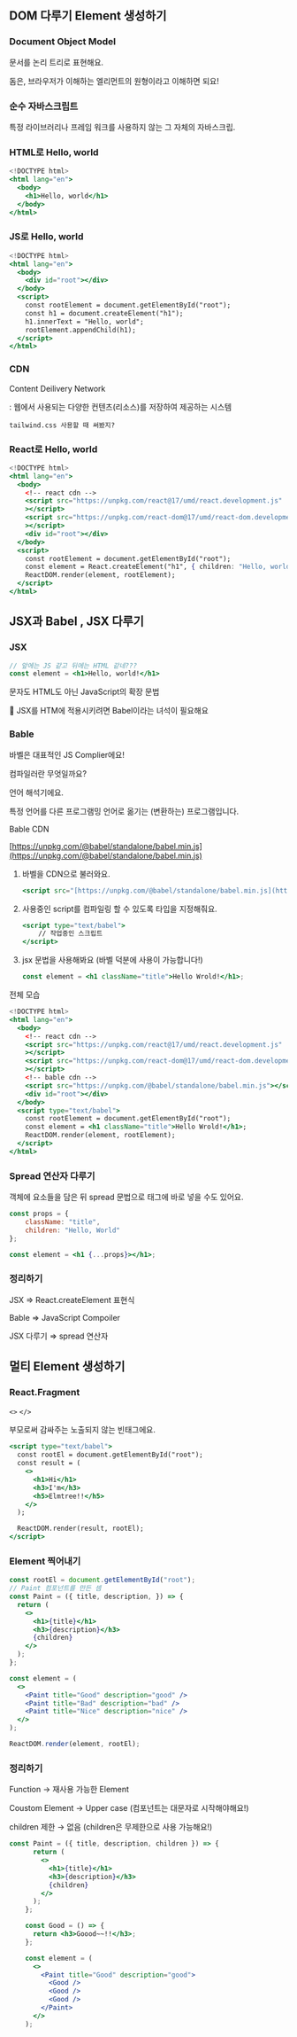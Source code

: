 ## DOM 다루기 Element 생성하기

### Document Object Model

문서를 논리 트리로 표현해요.

돔은, 브라우저가 이해하는 엘리먼트의 원형이라고 이해하면 되요!

### 순수 자바스크립트

특정 라이브러리나 프레임 워크를 사용하지 않는 그 자체의 자바스크립.

### HTML로 Hello, world

```jsx
<!DOCTYPE html>
<html lang="en">
  <body>
    <h1>Hello, world</h1>
  </body>
</html>
```

### JS로 Hello, world

```jsx
<!DOCTYPE html>
<html lang="en">
  <body>
    <div id="root"></div>
  </body>
  <script>
    const rootElement = document.getElementById("root");
    const h1 = document.createElement("h1");
    h1.innerText = "Hello, world";
    rootElement.appendChild(h1);
  </script>
</html>
```

### CDN

Content Deilivery Network

: 웹에서 사용되는 다양한 컨텐츠(리소스)를 저장하여 제공하는 시스템

`tailwind.css 사용할 때 써봤지?`

### React로 Hello, world

```jsx
<!DOCTYPE html>
<html lang="en">
  <body>
    <!-- react cdn -->
    <script src="https://unpkg.com/react@17/umd/react.development.js"
    ></script>
    <script src="https://unpkg.com/react-dom@17/umd/react-dom.development.js"
    ></script>
    <div id="root"></div>
  </body>
  <script>
    const rootElement = document.getElementById("root");
    const element = React.createElement("h1", { children: "Hello, world!" });
    ReactDOM.render(element, rootElement);
  </script>
</html>
```

## JSX과 Babel , JSX 다루기

### JSX

```jsx
// 앞에는 JS 같고 뒤에는 HTML 같네???
const element = <h1>Hello, world!</h1>
```

문자도 HTML도 아닌 JavaScript의 확장 문법

<aside>
🤠 JSX를 HTM에 적용시키려면 Babel이라는 녀석이 필요해요

</aside>

### Bable

바벨은 대표적인 JS Complier에요!

컴파일러란 무엇일까요?

언어 해석기에요. 

특정 언어를 다른 프로그램밍 언어로 옮기는 (변환하는) 프로그램입니다.

Bable CDN

[https://unpkg.com/@babel/standalone/babel.min.js](https://unpkg.com/@babel/standalone/babel.min.js)

1. 바벨을 CDN으로 불러와요.
    
    ```jsx
    <script src="[https://unpkg.com/@babel/standalone/babel.min.js](https://unpkg.com/@babel/standalone/babel.min.js)"></script> 
    ```
    
2. 사용중인 script를 컴파일링 할 수 있도록 타입을 지정해줘요.
    
    ```jsx
    <script type="text/babel">
    	// 작업중인 스크립트
    </script>
    ```
    
3. jsx 문법을 사용해봐요 (바벨 덕분에 사용이 가능합니다!)
    
    ```jsx
    const element = <h1 className="title">Hello Wrold!</h1>;
    ```
    

전체 모습

```jsx
<!DOCTYPE html>
<html lang="en">
  <body>
    <!-- react cdn -->
    <script src="https://unpkg.com/react@17/umd/react.development.js"
    ></script>
    <script src="https://unpkg.com/react-dom@17/umd/react-dom.development.js"
    ></script>
    <!-- bable cdn -->
    <script src="https://unpkg.com/@babel/standalone/babel.min.js"></script>
    <div id="root"></div>
  </body>
  <script type="text/babel">
    const rootElement = document.getElementById("root");
    const element = <h1 className="title">Hello Wrold!</h1>;
    ReactDOM.render(element, rootElement);
  </script>
</html>
```

### Spread 연산자 다루기

객체에 요소들을 담은 뒤 spread 문법으로 태그에 바로 넣을 수도 있어요.

```jsx
const props = { 
	className: "title", 
	children: "Hello, World" 
};

const element = <h1 {...props}></h1>;
```

### 정리하기

JSX ⇒ React.createElement 표현식

Bable ⇒ JavaScript Compoiler

JSX 다루기 ⇒ spread 연산자

## 멀티 Element 생성하기

### React.Fragment

`<>` `</>`

부모로써 감싸주는 노출되지 않는 빈태그에요.

```jsx
<script type="text/babel">
  const rootEl = document.getElementById("root");
  const result = (
    <>
      <h1>Hi</h1>
      <h3>I'm</h3>
      <h5>Elmtree!!</h5>
    </>
  );

  ReactDOM.render(result, rootEl);
</script>
```

### Element 찍어내기

```jsx
const rootEl = document.getElementById("root");
// Paint 컴포넌트를 만든 셈
const Paint = ({ title, description, }) => {
  return (
    <>
      <h1>{title}</h1>
      <h3>{description}</h3>
      {children}
    </>
  );
};

const element = (
  <>
    <Paint title="Good" description="good" />
    <Paint title="Bad" description="bad" />
    <Paint title="Nice" description="nice" />
  </>
);

ReactDOM.render(element, rootEl);
```

### 정리하기

Function → 재사용 가능한 Element

Coustom Element → Upper case (컴포넌트는 대문자로 시작해야해요!)

children 제한 → 없음 (children은 무제한으로 사용 가능해요!)

```jsx
const Paint = ({ title, description, children }) => {
      return (
        <>
          <h1>{title}</h1>
          <h3>{description}</h3>
          {children}
        </>
      );
    };

    const Good = () => {
      return <h3>Goood~~!!</h3>;
    };

    const element = (
      <>
        <Paint title="Good" description="good">
          <Good />
          <Good />
          <Good />
        </Paint>
      </>
    );
```